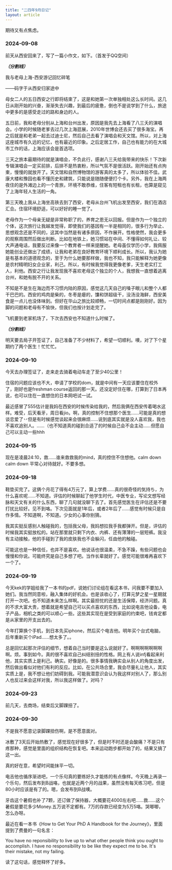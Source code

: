 ```yaml
---
title: "二四年9月日记"
layout: article
---
```



期待又有点焦虑。

### 2024-09-08

前天从西安回来了，写了一篇小作文，如下。（首发于QQ空间）

***（分割线）***

我与老母上海-西安游记回忆碎笔

——码字于从西安归家途中

母女二人的五日西安之行即将结束了，这是和她第一次单独相处这么长时间。这几日从刚开始的兴奋，渐渐失去兴趣，到最后的疲惫，倒也不是说学到了什么，旅途中更多的是感受走过的路和身边的人。

五日前，我和老母分别从上海和台州出发，原因是我先去上海看了八三夭的演唱会。小学的时候随老爹去过几次上海逛展，2010年世博会还去买了很多海宝。再之后就是和老弟一起去过迪士尼，然后自己去看了演唱会和天文馆。所以，对上海这座城市有久远的记忆，也有最近的印象。之后定居工作，自己也有能力的在大城市工作的话，上海应该会是首选项。

三天之旅本最期待的就是演唱会，不负此行，感谢八三夭给我带来的快乐！下次新专辑演唱会一定买前排，后排不是热衷粉，所以气氛不是很活跃。刚开始还有点拘束，慢慢的就放开了。天文馆和自然博物馆的游客真的太多了，所以体验不佳。武康大楼和豫园也看不懂历史和建筑，只能说是随随便便打个卡。另外，我在上海两夜住的是外滩边上的一个青旅，环境不敢恭维，住客有短租也有长租，也算是窥见了上海年轻人生活的一角。

第三天晚上我从上海坐高铁去到了西安，老母从台州飞机出发至西安，我们在酒店汇合。住宿环境舒适，可以好好的睡一觉了。

老母作为一个母亲无疑是非常称职了的，养育之恩无以回报。但是作为一个独立的个体，这次旅行让我越发觉得，即使我们的基因有一半是相同的，很多行为举止、思想观念还是不同的，这其中当然是有诸多原因，不作展开。性格使然，我会更多的观察周围然后做出判断。比如在地铁上，她习惯站在中间、不懂得如何礼让、较大声通电话，我要反过来像一个教育者一样来提醒她。老母虽仅学历小学，我佩服她能创业还做出了成绩，让我和老弟在良好教育环境下顺利成长。所以，我认为她是有基本的道德观念的，至于为什么她要那样做，我也不知，我只能解释为她更像是农村精明妇女企业家，利己。所以，有时候我觉得我更像老爹，天生老实打工人，利他。西安之行让我发现我不喜欢老母这个独立的个人，我想我一直想着逃离台州，和她有脱不开的关系。

不知是不是生在海边而不习惯内陆的原因，感觉这几天自己的嗓子眼儿和整个人都干巴巴的。西安的鸡肉是柴的，冬枣是瘪的，馕和饼超级干，没汤没海鲜，西安美食是一点儿也没体味到。但好在华山之旅比较顺畅，一切时间点都是刚刚好。因为脚的问题和老母有不愉快，但我们也按计划走完了。

飞机要到老家机场了，下次去西安也不知道什么时候了。

***（分割线）***

明天要去局子开签证了，自己准备了不少材料了，希望一切顺利。噢，对了下个星期约了两个医生！忙忙忙。

### 2024-09-10

今天去办理签证了，走来走去骑着电动车走了至少40公里！

住宿的问题应该也不大，申请了学校的dom，就是中间有一天应该要住在校外了，刚好也是freshman course返回的那一天。还没定好住在哪，打算到了日本再说，也可以住在一直想住的日本网吧试一试。

最近感冒了555估计是我妈在西安的时候传染给我的，然后我俩在西安传着喝水这样。难受，后天看牙，周日看jio。啊，真的控制不住想那个医生……可能是真的想谈恋爱了丷但是有时候感觉谈起来会很麻烦……说到底其实就是没人喜欢我，我也不喜欢追别人。……（也不知道真的碰到合适了的时候自己会不会主动……但愿自己可以主动一些hhh

### 2024-09-15

现在是凌晨24:10，救……谁来救救我的mind，真的控住不住想他。calm down calm down 平常心对待就好。不要多想。

### 2024-09-18

鞋垫买完了。这俩个月花了得有4万元了，算上学费……真的很奇怪的気持ち，为什么喜欢呢……不知道。评估的时候聊起了他学生时代，中医专业，写论文想写经脉和天文有关的什么东西，聊了几句就没聊下去了。首先感觉医生在评估还是不要打扰比较好。见不到咯。下次见面就是1年后，或者2年后了……感觉有时候只是自作多情。不知道啊，不知道。少女的心事你别猜。

我其实挺反感别人触碰我的，包括我父母，我妈想拉我手我都弹开。但是，评估的时候我其实挺放松的。站在那里就只剩下内衣、内裤、还有薄薄的一层短裤。我没有主动接触，他的手碰到了我的皮肤我也不会躲闪，任由他的触碰。

可能这也是一种信任，也并不是喜欢。他说话也很温柔，不急不躁，有些问题也会慢慢和你说。可能终究是自己多想了吧。当作长辈就好了。感觉可能很难再喜欢下一个了。


### 2024-09-19

今天kek的学姐给我了一本书的pdf，说她们讨论组在看这本书，问我要不要加入她们。我当然同意啦，融入集体的好机会。也是该收心了，打算元梦之星一星期就打开一次吧。也不知道未来怎么样啊。其实最担忧的还是生活保障，经济问题。真的不求大富大贵，想着就是希望自己可以买点喜欢的东西，比如说电吉他设备，电子产品，相机之类的可以顺心一些。这些其实现在是受到家庭的约束吧，钱肯定都是从家里的开支出去的。

今年打算换个手机，到日本先买iphone，然后买个电吉他。明年买个台式电脑，后年重新买个iPad……想太多了。。

总是回忆起那次评估的细节，想着自己当时要是这么说就好了。啊啊啊啊啊啊啊啊。烦。事到如今。真的很不喜欢自己纠结别扭的性格。网上有人说infj看起来利他，其实实质上是利己。确实。好像是的。很多事情我确实会从别人的角度出发，然后做出看似对他们有利的反应。比如，在公共场合里，我会尽量礼让他人，其实实质上是，我不想让他们妨碍到我。可能我潜意识会认为我这样对别人了，那么别人也反过来会这样对我，所以我这样做了。对吗？


### 2024-09-23

前几天，去商场，结束后又脚踝扭了。


### 2024-09-30

不是我不愿意记录脚踝扭伤啊，是不愿意面对。

冰敷了3天后开始热敷了，感觉现在好很多了，但是时不时还是会酸痛？不是只有疼那种，感觉是里面的组织结构在恢复吧。本来运动跑步都开始了的，结果又搞了这一出。

真的好在意，希望时间能抹平一切。

电吉他也循序渐进吧，一个乐句真的要练好久才能练的有点像样。今天晚上再录一个乐句，然后发布到B战咯，也就是近两个月的战果，虽然没有每天练习吧，但是80小时应该是有了的。嗯，会发布到B战噢。

牙齿这个暑假也补了7颗，还订做了保持器，大概要花4000左右吧……救……这个暑假是要花多少Money.五万说不定都有。7万的存款已经变为5万5咯。哭唧唧，怎么办呀。

最近在看一本书《How to Get Your PhD A Handbook for the Journey》，里面提到了费曼的一句名言：

You have no reponsibility to live up to what other people think you ought to accomplish. I have no responsibility to be like they expect me to be. It's their mistake, not my failing.

读了这句话，感觉释怀了好多。